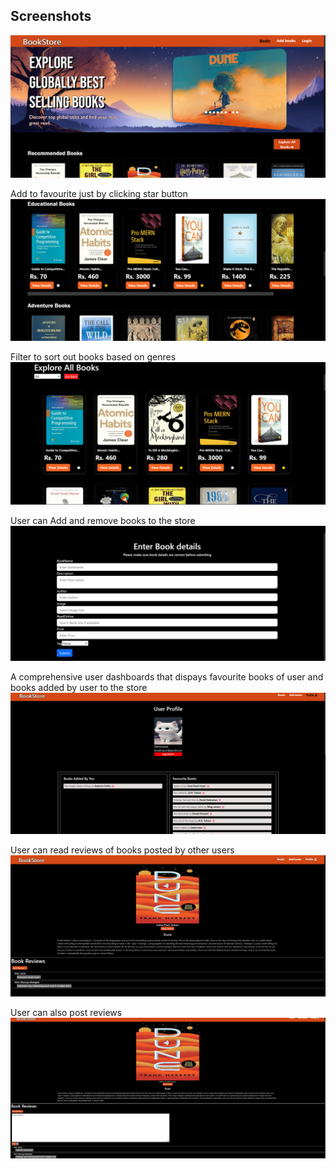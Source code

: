 
## Screenshots

![App Screenshot](./screenshots/s1.png)

Add to favourite just by clicking star button
![App Screenshot](./screenshots/s2.png)

Filter to sort out books based on genres
![App Screenshot](./screenshots/s3.png)

User can Add and remove books to the store
![App Screenshot](./screenshots/s4.png)

A comprehensive user dashboards that dispays favourite books of user and books added by user to the store
![App Screenshot](./screenshots/s5.png)

User can read reviews of books posted by other users 
![App Screenshot](./screenshots/s6.png)

User can also post reviews 
![App Screenshot](./screenshots/s7%20.png)

